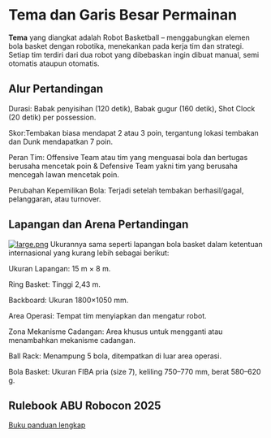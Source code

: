 # Tema dan Garis Besar Permainan
**Tema** yang diangkat adalah Robot Basketball – menggabungkan elemen bola basket dengan robotika, menekankan pada kerja tim dan strategi. Setiap tim terdiri dari dua robot yang dibebaskan ingin dibuat manual, semi otomatis ataupun otomatis. 


## Alur Pertandingan
Durasi: Babak penyisihan (120 detik), Babak gugur (160 detik), Shot Clock (20 detik) per possession.

Skor:Tembakan biasa mendapat 2 atau 3 poin, tergantung lokasi tembakan dan Dunk mendapatkan 7 poin.

Peran Tim: Offensive Team atau tim yang menguasai bola dan bertugas berusaha mencetak poin & Defensive Team yakni tim yang berusaha mencegah lawan mencetak poin.

Perubahan Kepemilikan Bola: Terjadi setelah tembakan berhasil/gagal, pelanggaran, atau turnover.



## Lapangan dan Arena Pertandingan 
[![large.png](https://i.postimg.cc/W4HmCLZf/large.png)](https://postimg.cc/cKf8tzXQ)
Ukurannya sama seperti lapangan bola basket dalam ketentuan internasional yang kurang lebih sebagai berikut:

Ukuran Lapangan: 15 m × 8 m.

Ring Basket: Tinggi 2,43 m.

Backboard: Ukuran 1800×1050 mm.

Area Operasi: Tempat tim menyiapkan dan mengatur robot.

Zona Mekanisme Cadangan: Area khusus untuk mengganti atau menambahkan mekanisme cadangan.

Ball Rack: Menampung 5 bola, ditempatkan di luar area operasi.

Bola Basket: Ukuran FIBA pria (size 7), keliling 750–770 mm, berat 580–620 g.


## Rulebook ABU Robocon 2025
[Buku panduan lengkap](https://www.tpa.or.th/robot/files/2024/ABU-Robocon-2024-Rulebook.pdf)
